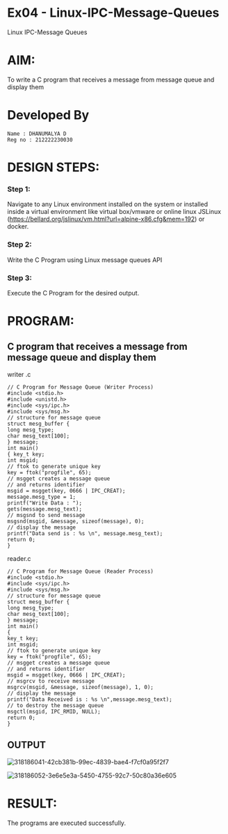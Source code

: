 # Ex04 - Linux-IPC-Message-Queues
Linux IPC-Message Queues

# AIM:
To write a C program that receives a message from message queue and display them
# Developed By
```
Name : DHANUMALYA D
Reg no : 212222230030
```

# DESIGN STEPS:

### Step 1:

Navigate to any Linux environment installed on the system or installed inside a virtual environment like virtual box/vmware or online linux JSLinux (https://bellard.org/jslinux/vm.html?url=alpine-x86.cfg&mem=192) or docker.

### Step 2:

Write the C Program using Linux message queues API 

### Step 3:

Execute the C Program for the desired output. 

# PROGRAM:

## C program that receives a message from message queue and display them

writer .c
```
// C Program for Message Queue (Writer Process) 
#include <stdio.h>
#include <unistd.h>
#include <sys/ipc.h>
#include <sys/msg.h>
// structure for message queue
struct mesg_buffer {
long mesg_type;
char mesg_text[100];
} message;
int main()
{ key_t key;
int msgid;
// ftok to generate unique key
key = ftok("progfile", 65);
// msgget creates a message queue
// and returns identifier
msgid = msgget(key, 0666 | IPC_CREAT);
message.mesg_type = 1;
printf("Write Data : ");
gets(message.mesg_text);
// msgsnd to send message
msgsnd(msgid, &message, sizeof(message), 0);
// display the message
printf("Data send is : %s \n", message.mesg_text);
return 0;
}
```
reader.c
```
// C Program for Message Queue (Reader Process)
#include <stdio.h>
#include <sys/ipc.h>
#include <sys/msg.h>
// structure for message queue
struct mesg_buffer {
long mesg_type;
char mesg_text[100];
} message;
int main()
{
key_t key;
int msgid;
// ftok to generate unique key
key = ftok("progfile", 65);
// msgget creates a message queue
// and returns identifier
msgid = msgget(key, 0666 | IPC_CREAT);
// msgrcv to receive message
msgrcv(msgid, &message, sizeof(message), 1, 0);
// display the message
printf("Data Received is : %s \n",message.mesg_text);
// to destroy the message queue
msgctl(msgid, IPC_RMID, NULL);
return 0;
} 
```


## OUTPUT
![318186041-42cb381b-99ec-4839-bae4-f7cf0a95f2f7](https://github.com/sabithapaulraj/Linux-IPC-Message-Queues/assets/118343379/d8bfa89f-a8b1-49a6-81dd-175962e8ca3f)

![318186052-3e6e5e3a-5450-4755-92c7-50c80a36e605](https://github.com/sabithapaulraj/Linux-IPC-Message-Queues/assets/118343379/e6bfb60f-5e1d-4de6-9714-99db3eb9e477)


# RESULT:
The programs are executed successfully.
